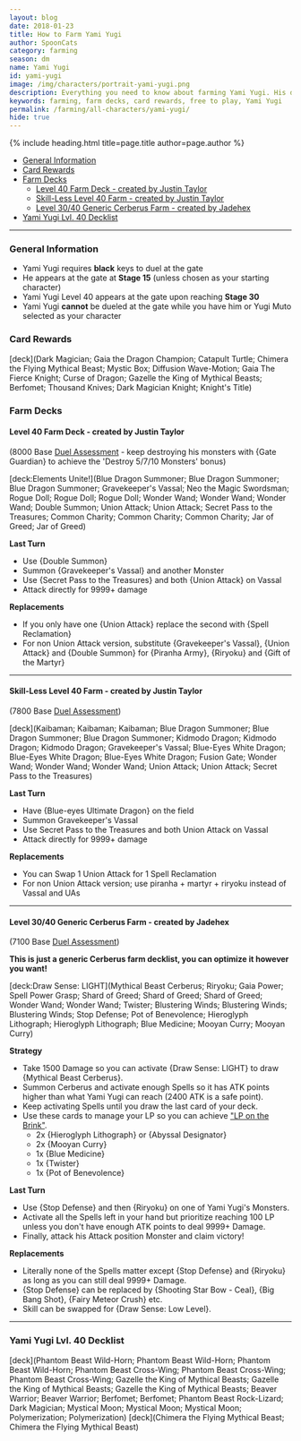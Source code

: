 ```yaml
---
layout: blog
date: 2018-01-23
title: How to Farm Yami Yugi
author: SpoonCats
category: farming
season: dm
name: Yami Yugi
id: yami-yugi
image: /img/characters/portrait-yami-yugi.png
description: Everything you need to know about farming Yami Yugi. His decklist, card rewards, top level farm decks with strategy information and free to play card replacements. This article will help you farm Yami Yugi as efficiently as possible!
keywords: farming, farm decks, card rewards, free to play, Yami Yugi
permalink: /farming/all-characters/yami-yugi/
hide: true
---
```


{% include heading.html title=page.title author=page.author %}

- [General Information](#general-information)
- [Card Rewards](#card-rewards)
- [Farm Decks](#farm-decks)
    - [Level 40 Farm Deck - created by Justin Taylor](#justin1)
    - [Skill-Less Level 40 Farm - created by Justin Taylor](#justin2)
	- [Level 30/40 Generic Cerberus Farm - created by Jadehex](#jadehex)
- [Yami Yugi Lvl. 40 Decklist](#40) 	

---

### General Information
- Yami Yugi requires **black** keys to duel at the gate
- He appears at the gate at **Stage 15** (unless chosen as your starting character)
- Yami Yugi Level 40 appears at the gate upon reaching **Stage 30**
- Yami Yugi **cannot** be dueled at the gate while you have him or Yugi Muto selected as your character

### Card Rewards

[deck](Dark Magician; Gaia the Dragon Champion; Catapult Turtle; Chimera the Flying Mythical Beast; Mystic Box; Diffusion Wave-Motion; Gaia The Fierce Knight; Curse of Dragon; Gazelle the King of Mythical Beasts; Berfomet; Thousand Knives; Dark Magician Knight; Knight's Title)

### Farm Decks

<a name="justin1"></a>
#### Level 40 Farm Deck - created by Justin Taylor
(8000 Base [Duel Assessment](/farming/duel-assessment-score/) - keep destroying his monsters with {Gate Guardian} to achieve the 'Destroy 5/7/10 Monsters' bonus)

[deck:Elements Unite!](Blue Dragon Summoner; Blue Dragon Summoner; Blue Dragon Summoner; Gravekeeper's Vassal; Neo the Magic Swordsman; Rogue Doll; Rogue Doll; Rogue Doll; Wonder Wand; Wonder Wand; Wonder Wand; Double Summon; Union Attack; Union Attack; Secret Pass to the Treasures; Common Charity; Common Charity; Common Charity; Jar of Greed; Jar of Greed)

**Last Turn** 
- Use {Double Summon}
- Summon {Gravekeeper's Vassal} and another Monster
- Use {Secret Pass to the Treasures} and both {Union Attack} on Vassal 
- Attack directly for 9999+ damage
	
**Replacements**
- If you only have one {Union Attack} replace the second with {Spell Reclamation}
- For non Union Attack version, substitute {Gravekeeper's Vassal}, {Union Attack} and {Double Summon} for {Piranha Army}, {Riryoku} and {Gift of the Martyr}

---

<a name="justin2"></a>
#### Skill-Less Level 40 Farm - created by Justin Taylor
(7800 Base [Duel Assessment](/farming/duel-assessment-score/))

[deck](Kaibaman; Kaibaman; Kaibaman; Blue Dragon Summoner; Blue Dragon Summoner; Blue Dragon Summoner; Kidmodo Dragon; Kidmodo Dragon; Kidmodo Dragon; Gravekeeper's Vassal; Blue-Eyes White Dragon; Blue-Eyes White Dragon; Blue-Eyes White Dragon; Fusion Gate; Wonder Wand; Wonder Wand; Wonder Wand; Union Attack; Union Attack; Secret Pass to the Treasures)

**Last Turn** 
- Have {Blue-eyes Ultimate Dragon} on the field
- Summon Gravekeeper's Vassal 
- Use Secret Pass to the Treasures and both Union Attack on Vassal 
- Attack directly for 9999+ damage
 
**Replacements**
* You can Swap 1 Union Attack for 1 Spell Reclamation
* For non Union Attack version; use piranha + martyr + riryoku instead of Vassal and UAs

---

<a name="jadehex"></a>
#### Level 30/40 Generic Cerberus Farm - created by Jadehex
(7100 Base [Duel Assessment](/farming/duel-assessment-score/))

**This is just a generic Cerberus farm decklist, you can optimize it however you want!**

[deck:Draw Sense: LIGHT](Mythical Beast Cerberus; Riryoku; Gaia Power; Spell Power Grasp; Shard of Greed; Shard of Greed; Shard of Greed; Wonder Wand; Wonder Wand; Twister; Blustering Winds; Blustering Winds; Blustering Winds; Stop Defense; Pot of Benevolence; Hieroglyph Lithograph; Hieroglyph Lithograph; Blue Medicine; Mooyan Curry; Mooyan Curry)

**Strategy**
- Take 1500 Damage so you can activate {Draw Sense: LIGHT} to draw {Mythical Beast Cerberus}.
- Summon Cerberus and activate enough Spells so it has ATK points higher than what Yami Yugi can reach (2400 ATK is a safe point).
- Keep activating Spells until you draw the last card of your deck.
- Use these cards to manage your LP so you can achieve ["LP on the Brink"](/farming/duel-assessment-score/).
    - 2x {Hieroglyph Lithograph} or {Abyssal Designator}
	- 2x {Mooyan Curry}
	- 1x {Blue Medicine}
	- 1x {Twister}
	- 1x {Pot of Benevolence}

**Last Turn**
- Use {Stop Defense} and then {Riryoku} on one of Yami Yugi's Monsters.
- Activate all the Spells left in your hand but prioritize reaching 100 LP unless you don't have enough ATK points to deal 9999+ Damage.
- Finally, attack his Attack position Monster and claim victory!

**Replacements**
- Literally none of the Spells matter except {Stop Defense} and {Riryoku} as long as you can still deal 9999+ Damage.
- {Stop Defense} can be replaced by {Shooting Star Bow - Ceal}, {Big Bang Shot}, {Fairy Meteor Crush} etc.
- Skill can be swapped for {Draw Sense: Low Level}.

---

<a name="40"></a>
### Yami Yugi Lvl. 40 Decklist

[deck](Phantom Beast Wild-Horn; Phantom Beast Wild-Horn; Phantom Beast Wild-Horn; Phantom Beast Cross-Wing; Phantom Beast Cross-Wing; Phantom Beast Cross-Wing; Gazelle the King of Mythical Beasts; Gazelle the King of Mythical Beasts; Gazelle the King of Mythical Beasts; Beaver Warrior; Beaver Warrior; Berfomet; Berfomet; Phantom Beast Rock-Lizard; Dark Magician; Mystical Moon; Mystical Moon; Mystical Moon; Polymerization; Polymerization)
[deck](Chimera the Flying Mythical Beast; Chimera the Flying Mythical Beast)
